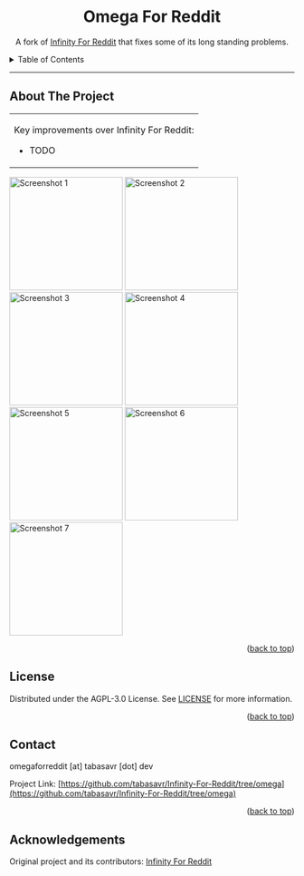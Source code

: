 <h1 align="center">
  Omega For Reddit 
</h1>

<div align="center">

A fork of [Infinity For Reddit](https://github.com/Docile-Alligator/Infinity-For-Reddit) that fixes some of its long standing problems.

</div>


<details>
  <summary>Table of Contents</summary>

- [About the project](#about-the-project)
- [License](#license)
- [Acknowledgements](#acknowledgements)

</details>

---

## About The Project

<table>
<tr>
<td>

Key improvements over Infinity For Reddit:

- TODO

</td>
</tr>
</table>

<img 
  src="https://raw.githubusercontent.com/Wladefant/Infinity-For-Reddit/master/fastlane/metadata/android/en-US/images/phoneScreenshots/1.png" 
  alt="Screenshot 1"
  height="200" >
<img 
  src="https://raw.githubusercontent.com/Wladefant/Infinity-For-Reddit/master/fastlane/metadata/android/en-US/images/phoneScreenshots/2.png" 
  alt="Screenshot 2"
  height="200" >
<img 
  src="https://raw.githubusercontent.com/Wladefant/Infinity-For-Reddit/master/fastlane/metadata/android/en-US/images/phoneScreenshots/3.png" 
  alt="Screenshot 3"
  height="200" >
<img 
  src="https://raw.githubusercontent.com/Wladefant/Infinity-For-Reddit/master/fastlane/metadata/android/en-US/images/phoneScreenshots/4.png" 
  alt="Screenshot 4"
  height="200" >
<img 
  src="https://raw.githubusercontent.com/Wladefant/Infinity-For-Reddit/master/fastlane/metadata/android/en-US/images/phoneScreenshots/5.png" 
  alt="Screenshot 5"
  height="200" >
<img 
  src="https://raw.githubusercontent.com/Wladefant/Infinity-For-Reddit/master/fastlane/metadata/android/en-US/images/phoneScreenshots/6.png" 
  alt="Screenshot 6"
  height="200" >
<img 
  src="https://raw.githubusercontent.com/Wladefant/Infinity-For-Reddit/master/fastlane/metadata/android/en-US/images/phoneScreenshots/7.png" 
  alt="Screenshot 7"
  height="200" >

<p align="right">(<a href="#top">back to top</a>)</p>

## License

Distributed under the AGPL-3.0 License. See <a href="https://github.com/tabasavr/Infinity-For-Reddit/blob/omega/LICENSE">LICENSE</a> for more information.

<p align="right">(<a href="#top">back to top</a>)</p>

## Contact

omegaforreddit [at] tabasavr [dot] dev

Project Link: [https://github.com/tabasavr/Infinity-For-Reddit/tree/omega](https://github.com/tabasavr/Infinity-For-Reddit/tree/omega)

<p align="right">(<a href="#top">back to top</a>)</p>

## Acknowledgements

Original project and its contributors: [Infinity For Reddit](https://github.com/Docile-Alligator/Infinity-For-Reddit)
